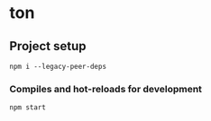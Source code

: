 # ton
## Project setup
```
npm i --legacy-peer-deps
```

### Compiles and hot-reloads for development
```
npm start
```

